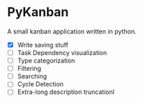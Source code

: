 # PyKanban

A small kanban application written in python.

* [X] Write saving stuff
* [ ] Task Dependency visualization
* [ ] Type categorization
* [ ] Filtering
* [ ] Searching
* [ ] Cycle Detection
* [ ] Extra-long description truncationl